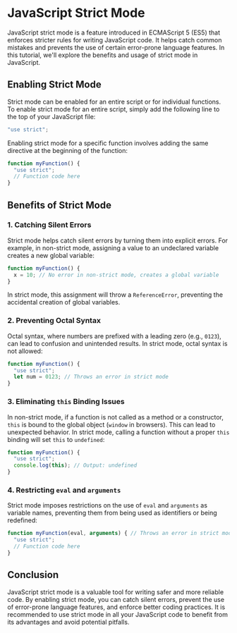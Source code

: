 # JavaScript Strict Mode

JavaScript strict mode is a feature introduced in ECMAScript 5 (ES5) that enforces stricter rules for writing JavaScript code. It helps catch common mistakes and prevents the use of certain error-prone language features. In this tutorial, we'll explore the benefits and usage of strict mode in JavaScript.

## Enabling Strict Mode

Strict mode can be enabled for an entire script or for individual functions. To enable strict mode for an entire script, simply add the following line to the top of your JavaScript file:

```javascript
"use strict";
```

Enabling strict mode for a specific function involves adding the same directive at the beginning of the function:

```javascript
function myFunction() {
  "use strict";
  // Function code here
}
```

## Benefits of Strict Mode

### 1. Catching Silent Errors

Strict mode helps catch silent errors by turning them into explicit errors. For example, in non-strict mode, assigning a value to an undeclared variable creates a new global variable:

```javascript
function myFunction() {
  x = 10; // No error in non-strict mode, creates a global variable
}
```

In strict mode, this assignment will throw a `ReferenceError`, preventing the accidental creation of global variables.

### 2. Preventing Octal Syntax

Octal syntax, where numbers are prefixed with a leading zero (e.g., `0123`), can lead to confusion and unintended results. In strict mode, octal syntax is not allowed:

```javascript
function myFunction() {
  "use strict";
  let num = 0123; // Throws an error in strict mode
}
```

### 3. Eliminating `this` Binding Issues

In non-strict mode, if a function is not called as a method or a constructor, `this` is bound to the global object (`window` in browsers). This can lead to unexpected behavior. In strict mode, calling a function without a proper `this` binding will set `this` to `undefined`:

```javascript
function myFunction() {
  "use strict";
  console.log(this); // Output: undefined
}
```

### 4. Restricting `eval` and `arguments`

Strict mode imposes restrictions on the use of `eval` and `arguments` as variable names, preventing them from being used as identifiers or being redefined:

```javascript
function myFunction(eval, arguments) { // Throws an error in strict mode
  "use strict";
  // Function code here
}
```

## Conclusion

JavaScript strict mode is a valuable tool for writing safer and more reliable code. By enabling strict mode, you can catch silent errors, prevent the use of error-prone language features, and enforce better coding practices. It is recommended to use strict mode in all your JavaScript code to benefit from its advantages and avoid potential pitfalls.

